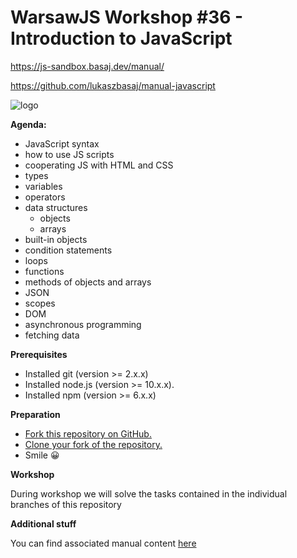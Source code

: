 

# WarsawJS Workshop #36 - Introduction to JavaScript

<https://js-sandbox.basaj.dev/manual/>

<https://github.com/lukaszbasaj/manual-javascript>

![logo](/public/logo.svg)

__Agenda:__

* JavaScript syntax
* how to use JS scripts
* cooperating JS with HTML and CSS
* types
* variables
* operators
* data structures
    + objects
    + arrays
* built-in objects
* condition statements
* loops
* functions
* methods of objects and arrays
* JSON
* scopes
* DOM
* asynchronous programming
* fetching data

__Prerequisites__
* Installed git (version >= 2.x.x)
* Installed node.js (version >= 10.x.x).
* Installed npm (version >= 6.x.x)

__Preparation__
* [Fork this repository on GitHub.](https://help.github.com/en/articles/fork-a-repo)
* [Clone your fork of the repository.](https://help.github.com/en/articles/cloning-a-repository)
* Smile 😀

__Workshop__

During workshop we will solve the tasks contained in the individual branches of this repository
  
__Additional stuff__

You can find associated manual content [here](https://js-sandbox.basaj.dev/manual/) 


